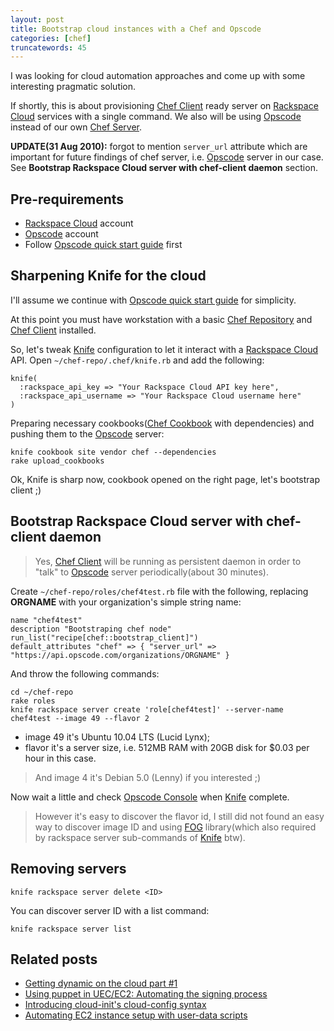 ```yaml
---
layout: post
title: Bootstrap cloud instances with a Chef and Opscode
categories: [chef]
truncatewords: 45
---
```


I was looking for cloud automation approaches and come up with some
interesting pragmatic solution.

If shortly, this is about provisioning [Chef Client][] ready server on
[Rackspace Cloud][] services with a single command. We also will be
using [Opscode][] instead of our own [Chef Server][].

**UPDATE(31 Aug 2010):** forgot to mention `server_url` attribute
  which are important for future findings of chef server, i.e. [Opscode][]
  server in our case. See **Bootstrap Rackspace Cloud server with
  chef-client daemon** section.

## Pre-requirements

 * [Rackspace Cloud][] account
 * [Opscode][] account
 * Follow [Opscode quick start guide][] first

## Sharpening Knife for the cloud

I'll assume we continue with [Opscode quick start guide][] for simplicity.

At this point you must have workstation with a basic [Chef Repository][] and [Chef Client][] installed.

So, let's tweak [Knife][] configuration to let it interact with a [Rackspace Cloud][] API. Open `~/chef-repo/.chef/knife.rb` and add the following:

    knife(
      :rackspace_api_key => "Your Rackspace Cloud API key here",
      :rackspace_api_username => "Your Rackspace Cloud username here"
    )

Preparing necessary cookbooks([Chef Cookbook][] with dependencies) and pushing them to the [Opscode][] server:

    knife cookbook site vendor chef --dependencies
    rake upload_cookbooks

Ok, Knife is sharp now, cookbook opened on the right page, let's bootstrap client ;)

## Bootstrap Rackspace Cloud server with chef-client daemon

> Yes, [Chef Client][] will be running as persistent daemon in order
> to "talk" to [Opscode][] server periodically(about 30 minutes).

Create `~/chef-repo/roles/chef4test.rb` file with the following,
replacing **ORGNAME** with your organization's simple string name:

    name "chef4test"
    description "Bootstraping chef node"
    run_list("recipe[chef::bootstrap_client]")
    default_attributes "chef" => { "server_url" => "https://api.opscode.com/organizations/ORGNAME" }

And throw the following commands:

    cd ~/chef-repo
    rake roles
    knife rackspace server create 'role[chef4test]' --server-name chef4test --image 49 --flavor 2

 * image 49 it's Ubuntu 10.04 LTS (Lucid Lynx);
 * flavor it's a server size, i.e. 512MB RAM with 20GB disk for $0.03 per hour in this case.

> And image 4 it's Debian 5.0 (Lenny) if you interested ;)

Now wait a little and check [Opscode Console][] when [Knife][] complete.

> However it's easy to discover the flavor id, I still did not found an easy way to discover image ID and using [FOG][] library(which also required by rackspace server sub-commands of [Knife][] btw).

## Removing servers

    knife rackspace server delete <ID>

You can discover server ID with a list command:

    knife rackspace server list

## Related posts

 * [Getting dynamic on the cloud part #1](http://blog.zefironetworks.com/?p=21)
 * [Using puppet in UEC/EC2: Automating the signing process](http://ubuntumathiaz.wordpress.com/2010/03/25/using-puppet-in-uecec2-automating-the-signing-process/)
 * [Introducing cloud-init's cloud-config syntax](http://ubuntu-smoser.blogspot.com/2010/03/introducing-cloud-inits-cloud-config.html)
 * [Automating EC2 instance setup with user-data scripts](http://www.turnkeylinux.org/blog/ec2-userdata)


[Chef]: http://wiki.opscode.com/display/chef/Home
[Chef Client]: http://wiki.opscode.com/display/chef/Chef+Client
[Chef Server]: http://wiki.opscode.com/display/chef/Chef+Server
[Chef Repository]: http://wiki.opscode.com/display/chef/Chef+Repository
[Chef Cookbook]: http://github.com/opscode/cookbooks/tree/master/chef/
[Knife]: http://wiki.opscode.com/display/chef/Knife
  "command-line utility used to interact with a Chef server directly through the RESTful API"
[Rackspace Cloud]: http://www.rackspacecloud.com/
[Opscode]: http://www.opscode.com/
[Opscode Console]: http://manage.opscode.com/
[Opscode knowledge base]: http://help.opscode.com/faqs
[Opscode quick start guide]: http://help.opscode.com/faqs/start/how-to-get-started
[FOG]: http://github.com/geemus/fog
